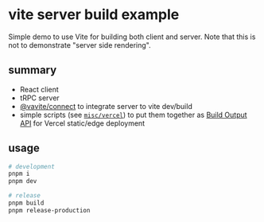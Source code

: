 # vite server build example

Simple demo to use Vite for building both client and server.
Note that this is not to demonstrate "server side rendering".

## summary

- React client
- tRPC server
- [@vavite/connect](https://github.com/cyco130/vavite/tree/main/packages/connect) to integrate server to vite dev/build
- simple scripts (see [`misc/vercel`](./misc/vercel)) to put them together as [Build Output API](https://vercel.com/docs/build-output-api/v3/primitives#edge-functions) for Vercel static/edge deployment

## usage

```sh
# development
pnpm i
pnpm dev

# release
pnpm build
pnpm release-production
```
